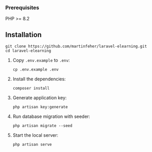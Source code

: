 ### Prerequisites
PHP >= 8.2

## Installation
```
git clone https://github.com/martinfeher/laravel-elearning.git
cd laravel-elearning
```

1. Copy `.env.example` to `.env`:

    ```shell
    cp .env.example .env
    ```

2. Install the dependencies:

    ```shell 
    composer install
    ```

3. Generate application key:

    ```shell
    php artisan key:generate
    ```

4. Run database migration with seeder:

    ```shell
    php artisan migrate --seed
    ```

5. Start the local server:

    ```shell
    php artisan serve
    ```